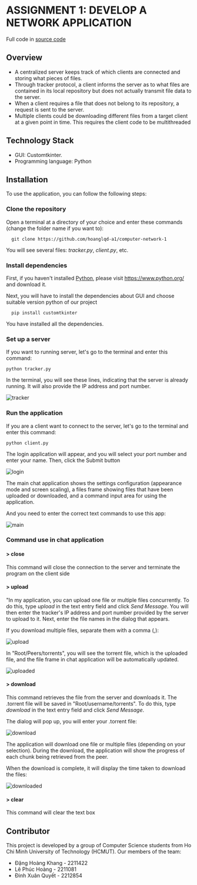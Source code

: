 # ASSIGNMENT 1: DEVELOP A NETWORK APPLICATION

Full code in [source code](https://github.com/hoanglqd-a1/computer-network-1) 

## Overview
- A centralized server keeps track of which clients are connected and storing what pieces of
files.
- Through tracker protocol, a client informs the server as to what files are contained in its local
repository but does not actually transmit file data to the server.
- When a client requires a file that does not belong to its repository, a request is sent to the
server.
- Multiple clients could be downloading different files from a target client at a given point in
time. This requires the client code to be multithreaded

## Technology Stack
- GUI: Customtkinter.
- Programming language: Python

## Installation
To use the application, you can follow the following steps:

### Clone the repository
Open a terminal at a directory of your choice and enter these commands (change the folder name if you want to):
```
  git clone https://github.com/hoanglqd-a1/computer-network-1
```
You will see several files: *tracker.py*, *client.py*, etc.

### Install dependencies
First, if you haven't installed [Python](https://www.python.org/), please visit https://www.python.org/ and download it.

Next, you will have to install the dependencies about GUI and choose suitable version python of our project
```
  pip install customtkinter
```

You have installed all the dependencies.

### Set up a server

If you want to running server, let's go to the terminal and enter this command: 

```tracker
python tracker.py
```

In the terminal, you will see these lines, indicating that the server is already running. It will also provide the IP address and port number.

![tracker](https://github.com/Qdaika22/assets/blob/main/tracker.png)

### Run the application

If you are a client want to connect to the server, let's go to the terminal and enter this command:

```client
python client.py
```

The login application will appear, and you will select your port number and enter your name. Then, click the Submit button

![login](https://github.com/Qdaika22/assets/blob/main/login.png)

The main chat application shows the settings configuration (appearance mode and screen scaling), a files frame showing files that have been uploaded or downloaded, and a command input area for using the application.

And you need to enter the correct text commands to use this app:

![main](https://github.com/Qdaika22/assets/blob/main/main.png)

### Command use in chat application

#### > close
This command will close the connection to the server and terminate the program on the client side

#### > upload
"In my application, you can upload one file or multiple files concurrently. To do this, type *upload* in the text entry field and click *Send Message*. You will then enter the tracker's IP address and port number provided by the server to upload to it. Next, enter the file names in the dialog that appears. 

If you download multiple files, separate them with a comma (,):

![upload](https://github.com/Qdaika22/assets/blob/main/upload.png)

In "Root/Peers/torrents", you will see the torrent file, which is the uploaded file, and the file frame in chat application will be automatically updated.

![uploaded](https://github.com/Qdaika22/assets/blob/main/updated.png)

#### > download
This command retrieves the file from the server and downloads it. The .torrent file will be saved in "Root/username/torrents". To do this, type *download* in the text entry field and click *Send Message*.

The dialog will pop up, you will enter your .torrent file:

![download](https://github.com/Qdaika22/assets/blob/main/download.png)

The application will download one file or multiple files (depending on your selection). During the download, the application will show the progress of each chunk being retrieved from the peer. 

When the download is complete, it will display the time taken to download the files:

![downloaded](https://github.com/Qdaika22/assets/blob/main/downloaded.png)

#### > clear
This command will clear the text box


## Contributor
This project is developed by a group of Computer Science students from Ho Chi Minh University of Technology (HCMUT). Our members of the team:
* Đặng Hoàng Khang - 2211422
* Lê Phúc Hoàng - 2211081
* Đinh Xuân Quyết - 2212854
